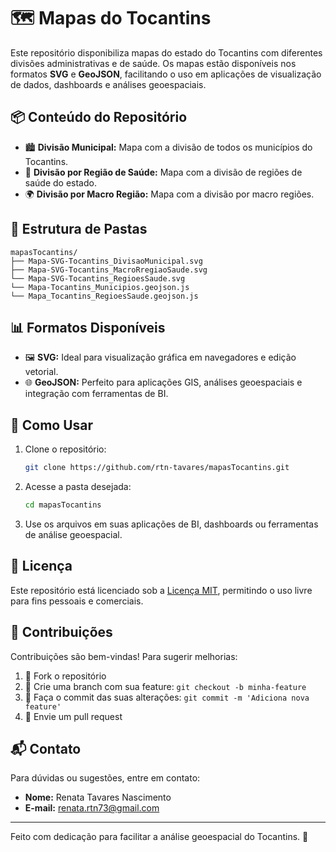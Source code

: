 # 🗺️ Mapas do Tocantins

Este repositório disponibiliza mapas do estado do Tocantins com diferentes divisões administrativas e de saúde. Os mapas estão disponíveis nos formatos **SVG** e **GeoJSON**, 
facilitando o uso em aplicações de visualização de dados, dashboards e análises geoespaciais.

## 📦 Conteúdo do Repositório

- 🏙️ **Divisão Municipal:** Mapa com a divisão de todos os municípios do Tocantins.
- 🏥 **Divisão por Região de Saúde:** Mapa com a divisão de regiões de saúde do estado.
- 🌍 **Divisão por Macro Região:** Mapa com a divisão por macro regiões.

## 📂 Estrutura de Pastas

```
mapasTocantins/
├── Mapa-SVG-Tocantins_DivisaoMunicipal.svg
├── Mapa-SVG-Tocantins_MacroRregiaoSaude.svg
└── Mapa-SVG-Tocantins_RegioesSaude.svg
└── Mapa-Tocantins_Municipios.geojson.js
└── Mapa_Tocantins_RegioesSaude.geojson.js
```

## 📊 Formatos Disponíveis

- 🖼️ **SVG:** Ideal para visualização gráfica em navegadores e edição vetorial.
- 🌐 **GeoJSON:** Perfeito para aplicações GIS, análises geoespaciais e integração com ferramentas de BI.

## 🚀 Como Usar

1. Clone o repositório:

   ```bash
   git clone https://github.com/rtn-tavares/mapasTocantins.git
   ```

2. Acesse a pasta desejada:

   ```bash
   cd mapasTocantins
   ```

3. Use os arquivos em suas aplicações de BI, dashboards ou ferramentas de análise geoespacial.

## 📜 Licença

Este repositório está licenciado sob a [Licença MIT](LICENSE), permitindo o uso livre para fins pessoais e comerciais.

## 🤝 Contribuições

Contribuições são bem-vindas! Para sugerir melhorias:

1. 🍴 Fork o repositório
2. 🌱 Crie uma branch com sua feature: `git checkout -b minha-feature`
3. 💾 Faça o commit das suas alterações: `git commit -m 'Adiciona nova feature'`
4. 🚩 Envie um pull request

## 📬 Contato

Para dúvidas ou sugestões, entre em contato:

- **Nome:** Renata Tavares Nascimento
- **E-mail:** renata.rtn73@gmail.com

---

Feito com dedicação para facilitar a análise geoespacial do Tocantins. 🚀

